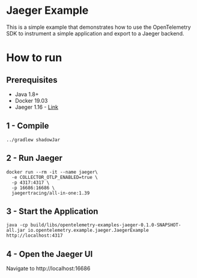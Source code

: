 # Jaeger Example

This is a simple example that demonstrates how to use the OpenTelemetry SDK 
to instrument a simple application and export to a Jaeger backend.

# How to run

## Prerequisites
* Java 1.8+
* Docker 19.03
* Jaeger 1.16 - [Link][jaeger]


## 1 - Compile 
```shell script
../gradlew shadowJar
```
## 2 - Run Jaeger

```shell script
docker run --rm -it --name jaeger\
  -e COLLECTOR_OTLP_ENABLED=true \
  -p 4317:4317 \
  -p 16686:16686 \
  jaegertracing/all-in-one:1.39
```


## 3 - Start the Application
```shell script
java -cp build/libs/opentelemetry-examples-jaeger-0.1.0-SNAPSHOT-all.jar io.opentelemetry.example.jaeger.JaegerExample http://localhost:4317
```
## 4 - Open the Jaeger UI

Navigate to http://localhost:16686

[jaeger]:[https://www.jaegertracing.io/docs/1.16/getting-started/
